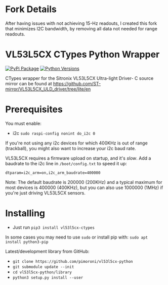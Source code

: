 # Fork Details

After having issues with not achieving 15-Hz readouts, I created this fork that minimizes I2C bandwidth, by removing all data not needed for range readouts.

# VL53L5CX CTypes Python Wrapper

[![PyPi Package](https://img.shields.io/pypi/v/vl53l5cx-ctypes.svg)](https://pypi.python.org/pypi/vl53l5cx-ctypes)
[![Python Versions](https://img.shields.io/pypi/pyversions/vl53l5cx-ctypes.svg)](https://pypi.python.org/pypi/vl53l5cx-ctypes)

CTypes wrapper for the Sitronix VL53L5CX Ultra-light Driver- C source mirror can be found at https://github.com/ST-mirror/VL53L5CX_ULD_driver/tree/lite/en

# Prerequisites

You must enable:

* i2c `sudo raspi-config nonint do_i2c 0`

If you're not using any i2c devices for which 400KHz is out of range (trackball), you might also want to increase your i2c baud rate.

VL53L5CX requires a firmware upload on startup, and it's *slow*. Add a baudrate to the i2c line in `/boot/config.txt` to speed it up:

```
dtparam=i2c_arm=on,i2c_arm_baudrate=400000
```

Note: The default baudrate is 200000 (200KHz) and a typical maximum for most devices is 400000 (400KHz), but you can also use 1000000 (1MHz) if you're just driving VL53L5CX sensors.

# Installing

* Just run `pip3 install vl53l5cx-ctypes`

In some cases you may need to use `sudo` or install pip with: `sudo apt install python3-pip`

Latest/development library from GitHub:

* `git clone https://github.com/pimoroni/vl53l5cx-python`
* `git submodule update --init`
* `cd vl53l5cx-python/library`
* `python3 setup.py install --user`
